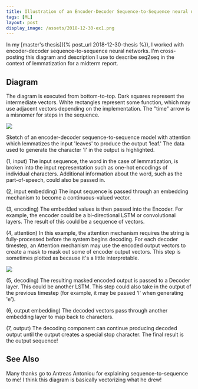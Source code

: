 ```yaml
---
title: Illustration of an Encoder-Decoder Sequence-to-Sequence neural network
tags: [ML]
layout: post
display_image: /assets/2018-12-30-ex1.png
---
```


In my [master's thesis]({% post_url 2018-12-30-thesis %}), I worked with encoder-decoder sequence-to-sequence neural networks. I'm cross-posting this diagram and description I use to describe seq2seq in the context of lemmatization for a midterm report.

## Diagram

The diagram is executed from bottom-to-top. Dark squares represent the intermediate vectors. White rectangles represent some function, which may use adjacent vectors depending on the implementation. The "time" arrow is a misnomer for steps in the sequence.

<img src='/assets/2018-12-30-seq2seq.png'>

Sketch of an encoder-decoder sequence-to-sequence model with attention which lemmatizes the input 'leaves' to produce the output 'leaf.' The data used to generate the character 'l' in the output is highlighted.

(1, input) The input sequence, the word in the case of lemmatization, is broken into the input representation such as one-hot encodings of individual characters. Additional information about the word, such as the part-of-speech, could also be passed in.

(2, input embedding) The input sequence is passed through an embedding mechanism to become a continuous-valued vector.

(3, encoding) The embedded values is then passed into the Encoder. For example, the encoder could be a bi-directional LSTM or convolutional layers.  The result of this could be a sequence of vectors.

(4, attention) In this example, the attention mechanism requires the string is fully-processed before the system begins decoding. For each decoder timestep, an Attention mechanism may use the encoded output vectors to create a mask to mask out some of encoder output vectors. This step is sometimes plotted as because it's a little interpretable.

<img src='/assets/2018-12-30-attn.png'>

(5, decoding) The resulting masked encoded output is passed to a Decoder layer. This could be another LSTM. This step could also take in the output of the previous timestep (for example, it may be passed 'l' when generating 'e').

(6, output embedding) The decoded vectors pass through another embedding layer to map back to characters.

(7, output) The decoding component can continue producing decoded output until the output creates a special stop character.
The final result is the output sequence!

## See Also

Many thanks go to Antreas Antoniou for explaining sequence-to-sequence to me! I think this diagram is basically vectorizing what he drew!
